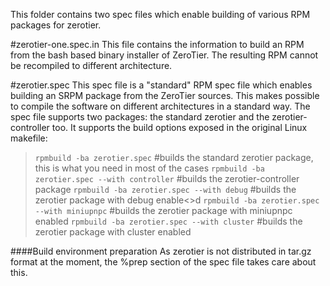 This folder contains two spec files which enable building of various RPM packages for zerotier.

#zerotier-one.spec.in
This file contains the information to build an RPM from the bash based binary installer of ZeroTier. The resulting RPM cannot be recompiled to different architecture.

#zerotier.spec
This spec file is a "standard" RPM spec file which enables building an SRPM package from the ZeroTier sources. This makes possible to compile the software on different architectures in a standard way. The spec file supports two packages: the standard zerotier and the zerotier-controller too. It supports the build options exposed in the original Linux makefile:

> `rpmbuild -ba zerotier.spec` #builds the standard zerotier package, this is what you need in most of the cases
> `rpmbuild -ba zerotier.spec --with controller` #builds the zerotier-controller package
> `rpmbuild -ba zerotier.spec --with debug` #builds the zerotier package with debug enable<>d
> `rpmbuild -ba zerotier.spec --with miniupnpc` #builds the zerotier package with miniupnpc enabled
> `rpmbuild -ba zerotier.spec --with cluster` #builds the zerotier package with cluster enabled


####Build environment preparation
As zerotier is not distributed in tar.gz format at the moment, the %prep section of the spec file takes care about this.



